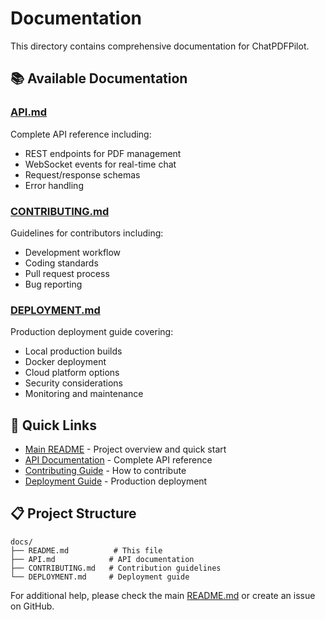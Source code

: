 # Documentation

This directory contains comprehensive documentation for ChatPDFPilot.

## 📚 Available Documentation

### [API.md](./API.md)
Complete API reference including:
- REST endpoints for PDF management
- WebSocket events for real-time chat
- Request/response schemas
- Error handling

### [CONTRIBUTING.md](./CONTRIBUTING.md)
Guidelines for contributors including:
- Development workflow
- Coding standards
- Pull request process
- Bug reporting

### [DEPLOYMENT.md](./DEPLOYMENT.md)
Production deployment guide covering:
- Local production builds
- Docker deployment
- Cloud platform options
- Security considerations
- Monitoring and maintenance

## 🔗 Quick Links

- [Main README](../README.md) - Project overview and quick start
- [API Documentation](./API.md) - Complete API reference
- [Contributing Guide](./CONTRIBUTING.md) - How to contribute
- [Deployment Guide](./DEPLOYMENT.md) - Production deployment

## 📋 Project Structure

```
docs/
├── README.md          # This file
├── API.md            # API documentation
├── CONTRIBUTING.md   # Contribution guidelines
└── DEPLOYMENT.md     # Deployment guide
```

For additional help, please check the main [README.md](../README.md) or create an issue on GitHub.
